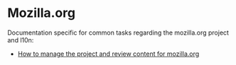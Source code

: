 # Mozilla.org

Documentation specific for common tasks regarding the mozilla.org project and l10n:
* [How to manage the project and review content for mozilla.org](manage_review_mozilla_org.md)
